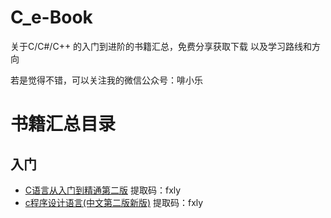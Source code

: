 # C_e-Book
关于C/C#/C++ 的入门到进阶的书籍汇总，免费分享获取下载
以及学习路线和方向

若是觉得不错，可以关注我的微信公众号：啡小乐

# 书籍汇总目录
## 入门
* [C语言从入门到精通第二版](https://pan.baidu.com/s/1S5nULiZ63RIuMyDEgfecmg) 提取码：fxly
* [c程序设计语言(中文第二版新版)](https://pan.baidu.com/s/1e3N-6eV23WxgO1gMnCb5uw) 提取码：fxly
